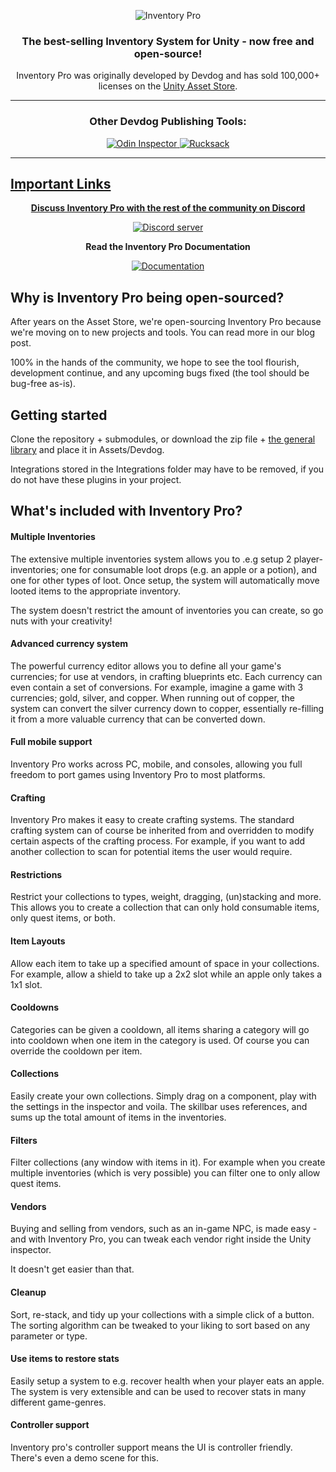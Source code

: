 <p align="center">
    <img src="https://i.imgur.com/39SLog4.jpg" alt="Inventory Pro">
</p>
<h3 align="center" style="text-align:center;">
	The best-selling Inventory System for Unity - now free and open-source!
</h3>
<p align="center">
	Inventory Pro was originally developed by Devdog and has sold 100,000+ licenses on the <a href="https://assetstore.unity.com/publishers/3727">Unity Asset Store</a>.
</p>

<hr>

<h3 align="center" style="text-align:center;">
	Other Devdog Publishing Tools:
</h3>
<p align="center">	
	<a href="https://odininspector.com" target="_blank">
		<img src="https://i.imgur.com/mIPtgxG.png" alt="Odin Inspector">
	</a>
	<a href="https://assetstore.unity.com/packages/templates/systems/rucksack-ultimate-inventory-system-114921" target="_blank">
		<img src="https://i.imgur.com/IxKDtuv.png" alt="Rucksack">
</p>
<hr>

## Important Links
<p align="center">
	<b>Discuss Inventory Pro with the rest of the community on Discord</b></p>
<p align="center">
	<a href="https://discord.gg/AgDmStu">
		<img src="https://discordapp.com/api/guilds/355444042009673728/embed.png" alt="Discord server"></a></p>

<p align="center">
	<b>Read the Inventory Pro Documentation</b></p>
<p align="center">
	<a href="https://inventory-pro-docs.readthedocs.io/en/latest/">
		<img src="https://i.imgur.com/0uTxaXy.png" alt="Documentation"></a></p>

## Why is Inventory Pro being open-sourced?

After years on the Asset Store, we're open-sourcing Inventory Pro because we're moving on to new projects and tools. You can read more in our blog post.

100% in the hands of the community, we hope to see the tool flourish, development continue, and any upcoming bugs fixed (the tool should be bug-free as-is).

## Getting started

Clone the repository + submodules, or download the zip file + [the general library](https://github.com/devdogio/general) and place it in Assets/Devdog.

Integrations stored in the Integrations folder may have to be removed, if you do not have these plugins in your project.

## What's included with Inventory Pro?

#### Multiple Inventories
The extensive multiple inventories system allows you to .e.g setup 2 player-inventories; one for consumable loot drops (e.g. an apple or a potion), and one for other types of loot. Once setup, the system will automatically move looted items to the appropriate inventory.

The system doesn't restrict the amount of inventories you can create, so go nuts with your creativity!

#### Advanced currency system
The powerful currency editor allows you to define all your game's currencies; for use at vendors, in crafting blueprints etc. Each currency can even contain a set of conversions. For example, imagine a game with 3 currencies; gold, silver, and copper. When running out of copper, the system can convert the silver currency down to copper, essentially re-filling it from a more valuable currency that can be converted down.

#### Full mobile support
Inventory Pro works across PC, mobile, and consoles, allowing you full freedom to port games using Inventory Pro to most platforms.

#### Crafting
Inventory Pro makes it easy to create crafting systems. The standard crafting system can of course be inherited from and overridden to modify certain aspects of the crafting process. For example, if you want to add another collection to scan for potential items the user would require.

#### Restrictions
Restrict your collections to types, weight, dragging, (un)stacking and more. This allows you to create a collection that can only hold consumable items, only quest items, or both.

#### Item Layouts
Allow each item to take up a specified amount of space in your collections. For example, allow a shield to take up a 2x2 slot while an apple only takes a 1x1 slot.

#### Cooldowns
Categories can be given a cooldown, all items sharing a category will go into cooldown when one item in the category is used. Of course you can override the cooldown per item.

#### Collections
Easily create your own collections. Simply drag on a component, play with the settings in the inspector and voila. The skillbar uses references, and sums up the total amount of items in the inventories.

#### Filters
Filter collections (any window with items in it). For example when you create multiple inventories (which is very possible) you can filter one to only allow quest items. 

#### Vendors
Buying and selling from vendors, such as an in-game NPC, is made easy - and with Inventory Pro, you can tweak each vendor right inside the Unity inspector.

It doesn't get easier than that.

#### Cleanup
Sort, re-stack, and tidy up your collections with a simple click of a button. The sorting algorithm can be tweaked to your liking to sort based on any parameter or type.

#### Use items to restore stats
Easily setup a system to e.g. recover health when your player eats an apple. The system is very extensible and can be used to recover stats in many different game-genres.

#### Controller support
Inventory pro's controller support means the UI is controller friendly. There's even a demo scene for this.
